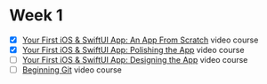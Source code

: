 # Week 1

- [x]   [Your First iOS & SwiftUI App: An App From Scratch](https://www.raywenderlich.com/28797163-your-first-ios-swiftui-app-an-app-from-scratch) video course
- [x]  [Your First iOS & SwiftUI App: Polishing the App](https://www.raywenderlich.com/28797859-your-first-ios-swiftui-app-polishing-the-app) video course
- [ ]  [Your First iOS & SwiftUI App: Designing the App](https://www.raywenderlich.com/17740710-your-first-ios-and-swiftui-app-designing-the-app-optional) video course
- [ ]  [Beginning Git](https://www.raywenderlich.com/4418-beginning-git) video course
